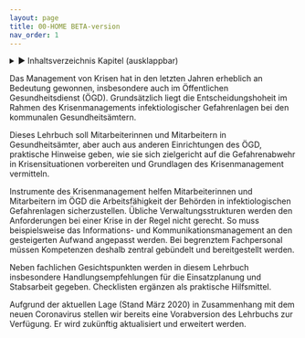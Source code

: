 ```yaml
---
layout: page
title: 00-HOME BETA-version
nav_order: 1
---
```

 
<details markdown="block"> 
  <summary> 
      &#9658; Inhaltsverzeichnis Kapitel (ausklappbar) 
  </summary>
 
1. TOC
{:toc}
 </details>
 
   <p></p>
 
 
Das Management von Krisen hat in den letzten Jahren erheblich an
Bedeutung gewonnen, insbesondere auch im Öffentlichen Gesundheitsdienst
(ÖGD). Grundsätzlich liegt die Entscheidungshoheit im Rahmen des
Krisenmanagements infektiologischer Gefahrenlagen bei den kommunalen
Gesundheitsämtern.

Dieses Lehrbuch soll Mitarbeiterinnen und Mitarbeitern in
Gesundheitsämter, aber auch aus anderen Einrichtungen des ÖGD,
praktische Hinweise geben, wie sie sich zielgericht auf die
Gefahrenabwehr in Krisensituationen vorbereiten und Grundlagen des
Krisenmanagement vermitteln.

Instrumente des Krisenmanagement helfen Mitarbeiterinnen und
Mitarbeitern im ÖGD die Arbeitsfähigkeit der Behörden in
infektiologischen Gefahrenlagen sicherzustellen. Übliche
Verwaltungsstrukturen werden den Anforderungen bei einer Krise in der
Regel nicht gerecht. So muss beispielsweise das Informations- und
Kommunikationsmanagement an den gesteigerten Aufwand angepasst werden.
Bei begrenztem Fachpersonal müssen Kompetenzen deshalb zentral gebündelt
und bereitgestellt werden.

Neben fachlichen Gesichtspunkten werden in diesem Lehrbuch insbesondere
Handlungsempfehlungen für die Einsatzplanung und Stabsarbeit gegeben.
Checklisten ergänzen als praktische Hilfsmittel.

Aufgrund der aktuellen Lage (Stand März 2020) in Zusammenhang mit dem
neuen Coronavirus stellen wir bereits eine Vorabversion des Lehrbuchs
zur Verfügung. Er wird zukünftig aktualisiert und erweitert werden.

<div class="section fnlist" data-role="doc-footnotes">

</div>
